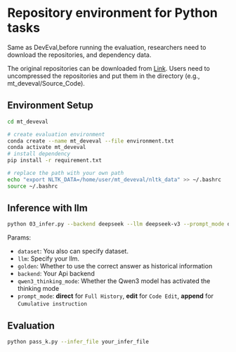 # Repository environment for Python tasks

Same as DevEval,before running the evaluation, researchers need to download the repositories, and dependency data.

The original repositories can be downloaded from [Link](https://zenodo.org/records/15580764). Users need to uncompressed the repositories and put them in the directory (e.g., mt_deveval/Source_Code).

## Environment Setup

```bash
cd mt_deveval

# create evaluation environment
conda create --name mt_deveval --file environment.txt
conda activate mt_deveval
# install dependency
pip install -r requirement.txt

# replace the path with your own path
echo "export NLTK_DATA=/home/user/mt_deveval/nltk_data" >> ~/.bashrc
source ~/.bashrc
```

## Inference with llm

```bash
python 03_infer.py --backend deepseek --llm deepseek-v3 --prompt_mode direct
```

Params:
- `dataset`: You also can specify dataset.
- `llm`: Specify your llm.
- `golden`: Whether to use the correct answer as historical information
- `backend`: Your Api backend
- `qwen3_thinking_mode`: Whether the Qwen3 model has activated the thinking mode
- `prompt_mode`: **direct** for `Full History`, **edit** for `Code Edit`, **append** for `Cumulative instruction`

## Evaluation

```bash
python pass_k.py --infer_file your_infer_file
```
